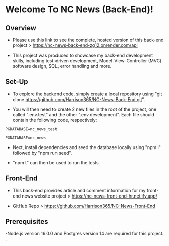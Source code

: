# Welcome To NC News (Back-End)!

## Overview

- Please use this link to see the complete, hosted version of this back-end project > https://nc-news-back-end-zg12.onrender.com/api

- This project was produced to showcase my back-end development skills, including test-driven development, Model-View-Controller (MVC) software design, SQL, error handling and more.

## Set-Up

- To explore the backend code, simply create a local repository using "git clone https://github.com/Harrison365/NC-News-Back-End.git".

- You will then need to create 2 new files in the root of the project, one called ".env.test" and the other ".env.development". Each file should contain the following code, respectively:

```
PGDATABASE=nc_news_test
```

```
PGDATABASE=nc_news
```

- Next, install dependencies and seed the database locally using "npm i" followed by "npm run seed".

- "npm t" can then be used to run the tests.

## Front-End

- This back-end provides article and comment information for my front-end news website project > https://nc-news-front-end-hr.netlify.app/

- GitHub Repo > https://github.com/Harrison365/NC-News-Front-End

## Prerequisites

-Node.js version 16.0.0 and Postgres version 14 are required for this project.
.

